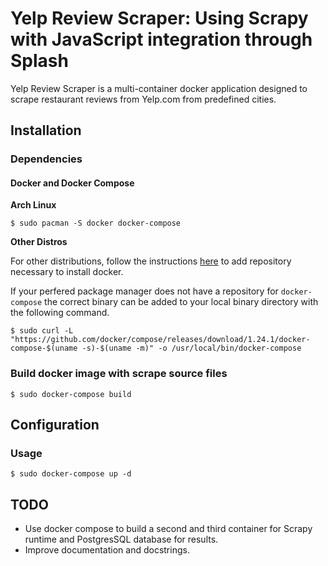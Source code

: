 # Yelp Review Scraper: Using Scrapy with JavaScript integration through Splash

Yelp Review Scraper is a multi-container docker application designed to scrape restaurant reviews from Yelp.com from predefined cities.

## Installation

### Dependencies

#### Docker and Docker Compose

**Arch Linux**

`$ sudo pacman -S docker docker-compose`

**Other Distros**

For other distributions, follow the instructions [here](https://docs.docker.com/install/linux/docker-ce/) to add repository necessary to install docker.

If your perfered package manager does not have a repository for `docker-compose` the correct binary can be added to your local binary directory with the following command.

``$ sudo curl -L "https://github.com/docker/compose/releases/download/1.24.1/docker-compose-$(uname -s)-$(uname -m)" -o /usr/local/bin/docker-compose``

### Build docker image with scrape source files

``$ sudo docker-compose build``

## Configuration

### Usage
``$ sudo docker-compose up -d``


## TODO

* Use docker compose to build a second and third container for Scrapy runtime and PostgresSQL database for results.
* Improve documentation and docstrings.